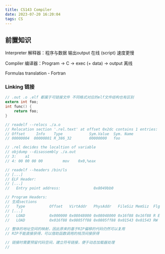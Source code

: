 ```yaml
---
title: CS143 Compiler
date: 2023-07-20 16:20:04 
tags: CS
---
```


## 前置知识

Interpreter 解释器：程序与数据 输出output 在线 (script) 速度更慢

Compiler 编译器：Program -> C -> exec (+ data) -> output 离线

Formulas translation - Fortran

### Linking 链接
```c
// .out .o .elf 都属于可链接文件 不同格式对应的elf文件结构也有区别
extern int foo;
int func() {
    return foo;
}

// readelf --relocs ./a.o
// Relocation section '.rel.text' at offset 0x2dc contains 1 entries:
// Offset     Info    Type            Sym.Value  Sym. Name
// 00000004  00000801 R_386_32        00000000   foo

// .rel decides the localtion of variable 
// objdump --disassembly ./a.out
// 3:    a1 
// 4: 00 00 00 00         mov    0x0,%eax

// readelf --headers /bin/ls
// [...]
// ELF Header:
// [...]
//   Entry point address:               0x8049bb0

// Program Headers:
// 生成sections
//   Type           Offset   VirtAddr   PhysAddr   FileSiz MemSiz  Flg Align
// [...]
//   LOAD           0x000000 0x08048000 0x08048000 0x16f88 0x16f88 R E 0x1000
//   LOAD           0x016f88 0x0805ff88 0x0805ff88 0x01543 0x01543 RW  0x1000

// 整体的地址空间的映射，因此原来的基于RIP偏移的代码仍然可以复用 
// RIP不能直接获得，可以借助函数调用的栈顶间接获得

// 链接时需要预留代码空间，建立符号链接，便于动态加载器处理
// 

```

